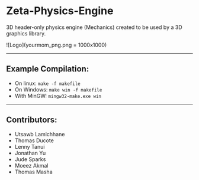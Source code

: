 # **Zeta-Physics-Engine**

3D header-only physics engine (Mechanics) created to be used by a 3D graphics library.

![Logo](yourmom_png.png = 1000x1000)

___

## Example Compilation:
* On linux: `make -f makefile`
* On Windows: `make win -f makefile`
* With MinGW: `mingw32-make.exe win`

___

## Contributors:
 * Utsawb Lamichhane
 * Thomas Ducote
 * Lenny Tanui
 * Jonathan Yu
 * Jude Sparks
 * Moeez Akmal
 * Thomas Masha
